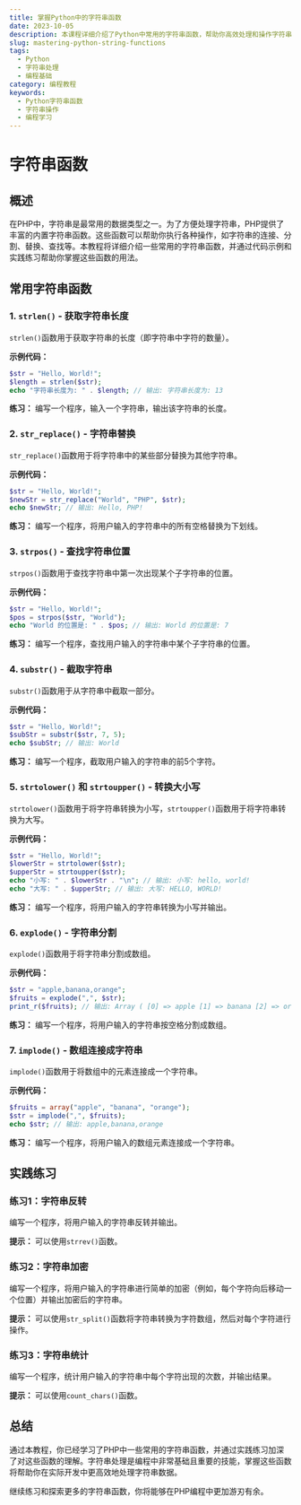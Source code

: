 ```yaml
---
title: 掌握Python中的字符串函数
date: 2023-10-05
description: 本课程详细介绍了Python中常用的字符串函数，帮助你高效处理和操作字符串数据。
slug: mastering-python-string-functions
tags:
  - Python
  - 字符串处理
  - 编程基础
category: 编程教程
keywords:
  - Python字符串函数
  - 字符串操作
  - 编程学习
---
```


# 字符串函数

## 概述

在PHP中，字符串是最常用的数据类型之一。为了方便处理字符串，PHP提供了丰富的内置字符串函数。这些函数可以帮助你执行各种操作，如字符串的连接、分割、替换、查找等。本教程将详细介绍一些常用的字符串函数，并通过代码示例和实践练习帮助你掌握这些函数的用法。

## 常用字符串函数

### 1. `strlen()` - 获取字符串长度

`strlen()`函数用于获取字符串的长度（即字符串中字符的数量）。

**示例代码：**

```php
$str = "Hello, World!";
$length = strlen($str);
echo "字符串长度为: " . $length; // 输出: 字符串长度为: 13
```

**练习：**
编写一个程序，输入一个字符串，输出该字符串的长度。

### 2. `str_replace()` - 字符串替换

`str_replace()`函数用于将字符串中的某些部分替换为其他字符串。

**示例代码：**

```php
$str = "Hello, World!";
$newStr = str_replace("World", "PHP", $str);
echo $newStr; // 输出: Hello, PHP!
```

**练习：**
编写一个程序，将用户输入的字符串中的所有空格替换为下划线。

### 3. `strpos()` - 查找字符串位置

`strpos()`函数用于查找字符串中第一次出现某个子字符串的位置。

**示例代码：**

```php
$str = "Hello, World!";
$pos = strpos($str, "World");
echo "World 的位置是: " . $pos; // 输出: World 的位置是: 7
```

**练习：**
编写一个程序，查找用户输入的字符串中某个子字符串的位置。

### 4. `substr()` - 截取字符串

`substr()`函数用于从字符串中截取一部分。

**示例代码：**

```php
$str = "Hello, World!";
$subStr = substr($str, 7, 5);
echo $subStr; // 输出: World
```

**练习：**
编写一个程序，截取用户输入的字符串的前5个字符。

### 5. `strtolower()` 和 `strtoupper()` - 转换大小写

`strtolower()`函数用于将字符串转换为小写，`strtoupper()`函数用于将字符串转换为大写。

**示例代码：**

```php
$str = "Hello, World!";
$lowerStr = strtolower($str);
$upperStr = strtoupper($str);
echo "小写: " . $lowerStr . "\n"; // 输出: 小写: hello, world!
echo "大写: " . $upperStr; // 输出: 大写: HELLO, WORLD!
```

**练习：**
编写一个程序，将用户输入的字符串转换为小写并输出。

### 6. `explode()` - 字符串分割

`explode()`函数用于将字符串分割成数组。

**示例代码：**

```php
$str = "apple,banana,orange";
$fruits = explode(",", $str);
print_r($fruits); // 输出: Array ( [0] => apple [1] => banana [2] => orange )
```

**练习：**
编写一个程序，将用户输入的字符串按空格分割成数组。

### 7. `implode()` - 数组连接成字符串

`implode()`函数用于将数组中的元素连接成一个字符串。

**示例代码：**

```php
$fruits = array("apple", "banana", "orange");
$str = implode(",", $fruits);
echo $str; // 输出: apple,banana,orange
```

**练习：**
编写一个程序，将用户输入的数组元素连接成一个字符串。

## 实践练习

### 练习1：字符串反转

编写一个程序，将用户输入的字符串反转并输出。

**提示：** 可以使用`strrev()`函数。

### 练习2：字符串加密

编写一个程序，将用户输入的字符串进行简单的加密（例如，每个字符向后移动一个位置）并输出加密后的字符串。

**提示：** 可以使用`str_split()`函数将字符串转换为字符数组，然后对每个字符进行操作。

### 练习3：字符串统计

编写一个程序，统计用户输入的字符串中每个字符出现的次数，并输出结果。

**提示：** 可以使用`count_chars()`函数。

## 总结

通过本教程，你已经学习了PHP中一些常用的字符串函数，并通过实践练习加深了对这些函数的理解。字符串处理是编程中非常基础且重要的技能，掌握这些函数将帮助你在实际开发中更高效地处理字符串数据。

继续练习和探索更多的字符串函数，你将能够在PHP编程中更加游刃有余。